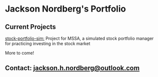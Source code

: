 # Jackson Nordberg's Portfolio
## Current Projects
[stock-portfolio-sim:](https://github.com/thejacksonian56/stock-portfolio-sim) Project for MSSA, a simulated stock portfolio manager for practicing investing in the stock market

More to come!
## Contact: jackson.h.nordberg@outlook.com


<!--
**thejacksonian56/thejacksonian56** is a ✨ _special_ ✨ repository because its `README.md` (this file) appears on your GitHub profile.

Here are some ideas to get you started:

- 🔭 I’m currently working on ...
- 🌱 I’m currently learning ...
- 👯 I’m looking to collaborate on ...
- 🤔 I’m looking for help with ...
- 💬 Ask me about ...
- 📫 How to reach me: ...
- 😄 Pronouns: ...
- ⚡ Fun fact: ...
-->

